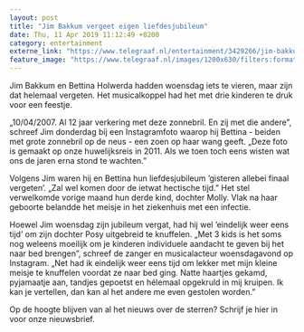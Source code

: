 ```yaml
---
layout: post
title: "Jim Bakkum vergeet eigen liefdesjubileum"
date: Thu, 11 Apr 2019 11:12:49 +0200
category: entertainment
externe_link: "https://www.telegraaf.nl/entertainment/3429266/jim-bakkum-vergeet-eigen-liefdesjubileum"
feature_image: "https://www.telegraaf.nl/images/1200x630/filters:format(jpeg):quality(80)/cdn-kiosk-api.telegraaf.nl/06f909ac-5c3a-11e9-84d4-02c309bc01c1.jpg"
---
```


<p class="intro">Jim Bakkum en Bettina Holwerda hadden woensdag iets te vieren, maar zijn dat helemaal vergeten. Het musicalkoppel had het met drie kinderen te druk voor een feestje.</p> <p>„10/04/2007. Al 12 jaar verkering met deze zonnebril. En zij met die andere”, schreef Jim donderdag bij een Instagramfoto waarop hij Bettina - beiden met grote zonnebril op de neus - een zoen op haar wang geeft. „Deze foto is gemaakt op onze huwelijksreis in 2011. Als we toen toch eens wisten wat ons de jaren erna stond te wachten.”</p><p>Volgens Jim waren hij en Bettina hun liefdesjubileum ’gisteren allebei finaal vergeten’. „Zal wel komen door de ietwat hectische tijd.” Het stel verwelkomde vorige maand hun derde kind, dochter Molly. Vlak na haar geboorte belandde het meisje in het ziekenhuis met een infectie.</p><p>Hoewel Jim woensdag zijn jubileum vergat, had hij wel ’eindelijk weer eens tijd’ om zijn dochter Posy uitgebreid te knuffelen. „Met 3 kids is het soms nog weleens moeilijk om je kinderen individuele aandacht te geven bij het naar bed brengen”, schreef de zanger en musicalacteur woensdagavond op Instagram. „Net had ik eindelijk weer eens tijd om lekker met mijn kleine meisje te knuffelen voordat ze naar bed ging. Natte haartjes gekamd, pyjamaatje aan, tandjes gepoetst en hélemaal opgekruld in mij kruipen. Ik kan je vertellen, dan kan al het andere me even gestolen worden.”</p><p>Op de hoogte blijven van al het nieuws over de sterren? Schrijf je hier in voor onze nieuwsbrief.</p>
